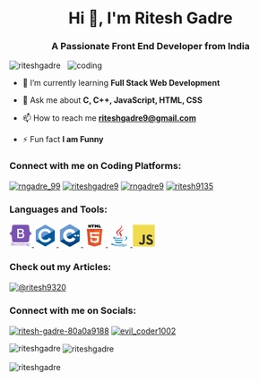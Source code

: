 <h1 align="center">Hi 👋, I'm Ritesh Gadre</h1>
<h3 align="center">A Passionate Front End Developer from India</h3>
<img align="right" alt="coding" width="400" src="https://cdn.dribbble.com/users/2131993/screenshots/4948736/thoughtworks-gif_dribbble.gif" >

<p align="left"> <img src="https://komarev.com/ghpvc/?username=riteshgadre&label=Profile%20views&color=0e75b6&style=flat" alt="riteshgadre" /> </p>

- 🌱 I’m currently learning **Full Stack Web Development**

- 💬 Ask me about **C, C++, JavaScript, HTML, CSS**

- 📫 How to reach me **riteshgadre9@gmail.com**

- ⚡ Fun fact **I am Funny**


<h3 align="left">Connect with me on Coding Platforms:</h3
<p align="left">
<a href="https://www.codechef.com/users/rngadre_99" target="blank"><img align="center" src="https://img.icons8.com/color/2x/codechef.png" alt="rngadre_99" height="30" width="40" /></a>
<a href="https://www.hackerrank.com/riteshgadre9" target="blank"><img align="center" src="https://raw.githubusercontent.com/rahuldkjain/github-profile-readme-generator/master/src/images/icons/Social/hackerrank.svg" alt="riteshgadre9" height="30" width="40" /></a>
<a href="https://codeforces.com/profile/rngadre9" target="blank"><img align="center" src="https://raw.githubusercontent.com/rahuldkjain/github-profile-readme-generator/master/src/images/icons/Social/codeforces.svg" alt="rngadre9" height="30" width="40" /></a>
<a href="https://www.leetcode.com/ritesh9135" target="blank"><img align="center" src="https://raw.githubusercontent.com/rahuldkjain/github-profile-readme-generator/master/src/images/icons/Social/leet-code.svg" alt="ritesh9135" height="30" width="40" /></a>
</p>

<h3 align="left">Languages and Tools:</h3>
<p align="left"> <a href="https://getbootstrap.com" target="_blank" rel="noreferrer"> <img src="https://raw.githubusercontent.com/devicons/devicon/master/icons/bootstrap/bootstrap-plain-wordmark.svg" alt="bootstrap" width="40" height="40"/> </a> <a href="https://www.cprogramming.com/" target="_blank" rel="noreferrer"> <img src="https://raw.githubusercontent.com/devicons/devicon/master/icons/c/c-original.svg" alt="c" width="40" height="40"/> </a> <a href="https://www.w3schools.com/cpp/" target="_blank" rel="noreferrer"> <img src="https://raw.githubusercontent.com/devicons/devicon/master/icons/cplusplus/cplusplus-original.svg" alt="cplusplus" width="40" height="40"/> </a> <a href="https://www.w3.org/html/" target="_blank" rel="noreferrer"> <img src="https://raw.githubusercontent.com/devicons/devicon/master/icons/html5/html5-original-wordmark.svg" alt="html5" width="40" height="40"/> </a> <a href="https://www.java.com" target="_blank" rel="noreferrer"> <img src="https://raw.githubusercontent.com/devicons/devicon/master/icons/java/java-original.svg" alt="java" width="40" height="40"/> </a> <a href="https://developer.mozilla.org/en-US/docs/Web/JavaScript" target="_blank" rel="noreferrer"> <img src="https://raw.githubusercontent.com/devicons/devicon/master/icons/javascript/javascript-original.svg" alt="javascript" width="40" height="40"/> </a> </p>

<h3 align="left">Check out my Articles:</h3>
<p align="left">
<a href="https://hashnode.com/@ritesh9320" target="blank"><img align="center" src="https://cdn.hashnode.com/res/hashnode/image/upload/v1611902473383/CDyAuTy75.png?auto=compress" alt="@ritesh9320" height="30" width="40" /></a>
</p>

<h3 align="left">Connect with me on Socials:</h3>
<p align="left">
<a href="https://linkedin.com/in/ritesh-gadre-80a0a9188" target="blank"><img align="center" src="https://raw.githubusercontent.com/rahuldkjain/github-profile-readme-generator/master/src/images/icons/Social/linked-in-alt.svg" alt="ritesh-gadre-80a0a9188" height="30" width="40" /></a>
<a href="https://instagram.com/evil_coder1002" target="blank"><img align="center" src="https://raw.githubusercontent.com/rahuldkjain/github-profile-readme-generator/master/src/images/icons/Social/instagram.svg" alt="evil_coder1002" height="30" width="40" /></a>
</p>

<p><img align="left" src="https://github-readme-stats.vercel.app/api/top-langs?username=riteshgadre&show_icons=true&locale=en&layout=compact" alt="riteshgadre" /></p>

<p>&nbsp;<img align="center" src="https://github-readme-stats.vercel.app/api?username=riteshgadre&show_icons=true&locale=en" alt="riteshgadre" /></p>

<p><img align="center" src="https://github-readme-streak-stats.herokuapp.com/?user=riteshgadre&" alt="riteshgadre" /></p>
